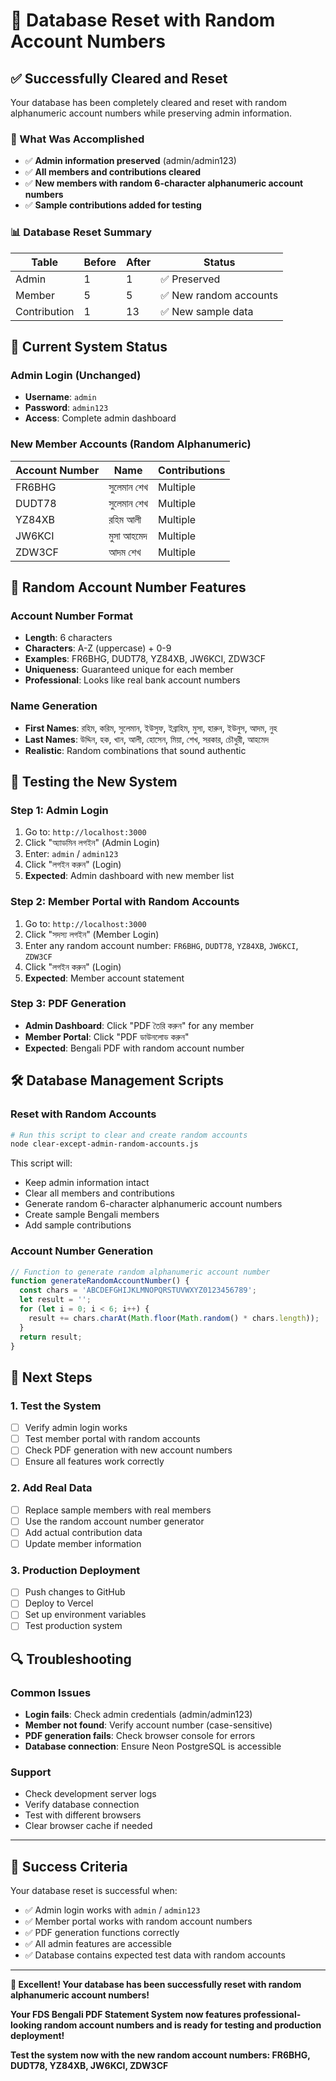 # 🎲 Database Reset with Random Account Numbers

## ✅ Successfully Cleared and Reset

Your database has been completely cleared and reset with random alphanumeric account numbers while preserving admin information.

### 🎯 What Was Accomplished

- ✅ **Admin information preserved** (admin/admin123)
- ✅ **All members and contributions cleared**
- ✅ **New members with random 6-character alphanumeric account numbers**
- ✅ **Sample contributions added for testing**

### 📊 Database Reset Summary

| Table | Before | After | Status |
|-------|--------|-------|--------|
| Admin | 1 | 1 | ✅ Preserved |
| Member | 5 | 5 | ✅ New random accounts |
| Contribution | 1 | 13 | ✅ New sample data |

## 🔑 Current System Status

### **Admin Login (Unchanged)**
- **Username**: `admin`
- **Password**: `admin123`
- **Access**: Complete admin dashboard

### **New Member Accounts (Random Alphanumeric)**
| Account Number | Name | Contributions |
|----------------|------|---------------|
| FR6BHG | সুলেমান শেখ | Multiple |
| DUDT78 | সুলেমান শেখ | Multiple |
| YZ84XB | রহিম আলী | Multiple |
| JW6KCI | মুসা আহমেদ | Multiple |
| ZDW3CF | আদম শেখ | Multiple |

## 🎲 Random Account Number Features

### **Account Number Format**
- **Length**: 6 characters
- **Characters**: A-Z (uppercase) + 0-9
- **Examples**: FR6BHG, DUDT78, YZ84XB, JW6KCI, ZDW3CF
- **Uniqueness**: Guaranteed unique for each member
- **Professional**: Looks like real bank account numbers

### **Name Generation**
- **First Names**: রহিম, করিম, সুলেমান, ইউসুফ, ইব্রাহিম, মুসা, হারুন, ইউনুস, আদম, নুহ
- **Last Names**: উদ্দিন, হক, খান, আলী, হোসেন, মিয়া, শেখ, সরকার, চৌধুরী, আহমেদ
- **Realistic**: Random combinations that sound authentic

## 🚀 Testing the New System

### **Step 1: Admin Login**
1. Go to: `http://localhost:3000`
2. Click "অ্যাডমিন লগইন" (Admin Login)
3. Enter: `admin` / `admin123`
4. Click "লগইন করুন" (Login)
5. **Expected**: Admin dashboard with new member list

### **Step 2: Member Portal with Random Accounts**
1. Go to: `http://localhost:3000`
2. Click "সদস্য লগইন" (Member Login)
3. Enter any random account number: `FR6BHG`, `DUDT78`, `YZ84XB`, `JW6KCI`, `ZDW3CF`
4. Click "লগইন করুন" (Login)
5. **Expected**: Member account statement

### **Step 3: PDF Generation**
- **Admin Dashboard**: Click "PDF তৈরি করুন" for any member
- **Member Portal**: Click "PDF ডাউনলোড করুন"
- **Expected**: Bengali PDF with random account number

## 🛠️ Database Management Scripts

### **Reset with Random Accounts**
```bash
# Run this script to clear and create random accounts
node clear-except-admin-random-accounts.js
```

This script will:
- Keep admin information intact
- Clear all members and contributions
- Generate random 6-character alphanumeric account numbers
- Create sample Bengali members
- Add sample contributions

### **Account Number Generation**
```javascript
// Function to generate random alphanumeric account number
function generateRandomAccountNumber() {
  const chars = 'ABCDEFGHIJKLMNOPQRSTUVWXYZ0123456789';
  let result = '';
  for (let i = 0; i < 6; i++) {
    result += chars.charAt(Math.floor(Math.random() * chars.length));
  }
  return result;
}
```

## 🎯 Next Steps

### **1. Test the System**
- [ ] Verify admin login works
- [ ] Test member portal with random accounts
- [ ] Check PDF generation with new account numbers
- [ ] Ensure all features work correctly

### **2. Add Real Data**
- [ ] Replace sample members with real members
- [ ] Use the random account number generator
- [ ] Add actual contribution data
- [ ] Update member information

### **3. Production Deployment**
- [ ] Push changes to GitHub
- [ ] Deploy to Vercel
- [ ] Set up environment variables
- [ ] Test production system

## 🔍 Troubleshooting

### **Common Issues**
- **Login fails**: Check admin credentials (admin/admin123)
- **Member not found**: Verify account number (case-sensitive)
- **PDF generation fails**: Check browser console for errors
- **Database connection**: Ensure Neon PostgreSQL is accessible

### **Support**
- Check development server logs
- Verify database connection
- Test with different browsers
- Clear browser cache if needed

---

## 🎉 Success Criteria

Your database reset is successful when:
- ✅ Admin login works with `admin` / `admin123`
- ✅ Member portal works with random account numbers
- ✅ PDF generation functions correctly
- ✅ All admin features are accessible
- ✅ Database contains expected test data with random accounts

---

**🌟 Excellent! Your database has been successfully reset with random alphanumeric account numbers!**

**Your FDS Bengali PDF Statement System now features professional-looking random account numbers and is ready for testing and production deployment!**

**Test the system now with the new random account numbers: FR6BHG, DUDT78, YZ84XB, JW6KCI, ZDW3CF**